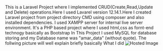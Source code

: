 This is a Laravel Project where I implemented CRUD(Create,Read,Update and Delete) operations.Here I used Lavarel version 12.14.1.Here I created Laravel project from project directory CMD using composer and also installed dependencies. I used XAMPP server for internal live server environment.
It's a PHP based project where I used html,css as fornt-end technogy basically as Bootstrap
In This Project I used MySQL for database storing and my Database name was "amar_data" (without quote).
The follwing picture will well explain briefly basically What I did
![Hosted Image]([https://example.com/images/hosted-image.png](https://github.com/jahidarif/Laravel-CRUD-/blob/main/Screenshot%20(1).png))
